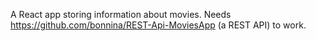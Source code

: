 A React app storing information about movies. 
Needs https://github.com/bonnina/REST-Api-MoviesApp (a REST API) to work.
